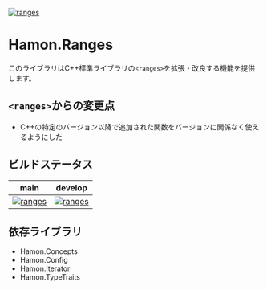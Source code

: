 ﻿[![ranges](https://github.com/shibainuudon/HamonCore/actions/workflows/ranges.yml/badge.svg)](https://github.com/shibainuudon/HamonCore/actions/workflows/ranges.yml)

# Hamon.Ranges

このライブラリはC++標準ライブラリの`<ranges>`を拡張・改良する機能を提供します。

## `<ranges>`からの変更点

* C++の特定のバージョン以降で追加された関数をバージョンに関係なく使えるようにした

## ビルドステータス

| main | develop |
| ---- | ------- |
|[![ranges](https://github.com/shibainuudon/HamonCore/actions/workflows/ranges.yml/badge.svg?branch=main)](https://github.com/shibainuudon/HamonCore/actions/workflows/ranges.yml)|[![ranges](https://github.com/shibainuudon/HamonCore/actions/workflows/ranges.yml/badge.svg?branch=develop)](https://github.com/shibainuudon/HamonCore/actions/workflows/ranges.yml)|

## 依存ライブラリ

* Hamon.Concepts
* Hamon.Config
* Hamon.Iterator
* Hamon.TypeTraits
